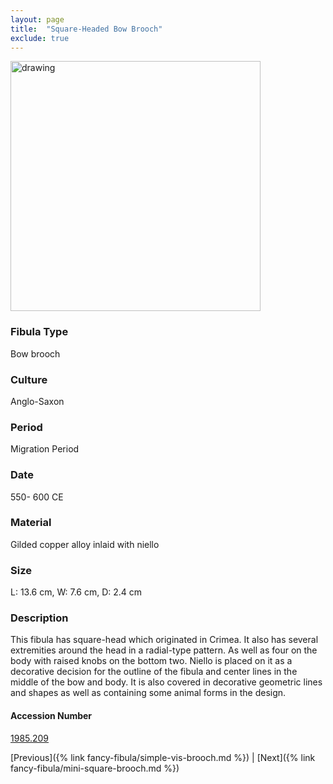 ```yaml
---
layout: page
title:  "Square-Headed Bow Brooch"
exclude: true
---
```


<p><img src="https://collectionapi.metmuseum.org/api/collection/v1/iiif/466124/924421/main-image" alt="drawing" width="400"/></p>

### Fibula Type
Bow brooch
### Culture
Anglo-Saxon
### Period
Migration Period
### Date
550- 600 CE
### Material
Gilded copper alloy inlaid with niello
### Size
L: 13.6 cm, W: 7.6 cm, D: 2.4 cm

### Description
This fibula has square-head which originated in Crimea. It also has several extremities around the head in a radial-type pattern. As well as four on the body with raised knobs on the bottom two. Niello is placed on it as a decorative decision for the outline of the fibula and center lines in the middle of the bow and body. It is also covered in decorative geometric lines and shapes as well as containing some animal forms in the design.

#### Accession Number
[1985.209](https://www.metmuseum.org/art/collection/search/466124)

[Previous]({% link fancy-fibula/simple-vis-brooch.md %}) | [Next]({% link fancy-fibula/mini-square-brooch.md %})
